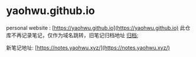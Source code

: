 # yaohwu.github.io

personal website : [https://yaohwu.github.io](https://yaohwu.github.io)
此仓库不再记录笔记，仅作为域名跳转，旧笔记归档地址 [归档](https://github.com/yaohwu/yaohwu.github.io/issues?q=is%3Aissue+is%3Aclosed);

新笔记地址: [https://notes.yaohwu.xyz/](https://notes.yaohwu.xyz/)
